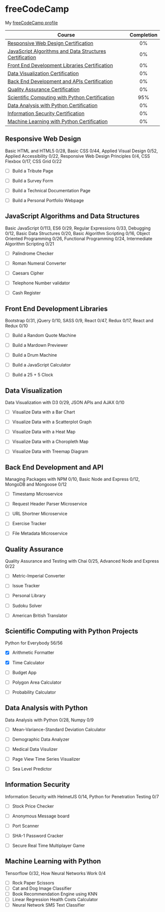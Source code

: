 # freeCodeCamp
My [freeCodeCamp profile](https://www.freecodecamp.org/mrsimonsen)

Course | Completion
------ | :--------:
[Responsive Web Design Certification](#responsive-web-design)| 0%
[JavaScript Algorithms and Data Structures Certification](#javascript-algorithms-and-data-structures) | 0%
[Front End Development Libraries Certification](#front-end-development-libraries) | 0%
[Data Visualization Certification](#data-visualization) | 0%
[Back End Development and APIs Certification](#back-end-development-and-apis) | 0%
[Quality Assurance Certification](#quality-assurance) | 0%
[Scientific Computing with Python Certification](#scientific-computing-with-python) | 95%
[Data Analysis with Python Certification](#data-analysis-with-python) | 0%
[Information Security Certification](#information-security) | 0%
[Machine Learning with Python Certification](#machine-learning-with-python) | 0%


## Responsive Web Design
Basic HTML and HTML5 0/28, Basic CSS 0/44, Applied Visual Design 0/52, Applied Accessibility 0/22, Responsive Web Design Principles 0/4, CSS Flexbox 0/17, CSS Grid 0/22
- [ ] Build a Tribute Page
- [ ] Build a Survey Form
- [ ] Build a Technical Documentation Page
- [ ] Build a Personal Portfolio Webpage


## JavaScript Algorithms and Data Structures
Basic JavaScript 0/113, ES6 0/29, Regular Expressions 0/33, Debugging 0/12, Basic Data Structures 0/20, Basic Algorithm Scripting 0/16, Object Oriented Programming 0/26, Functional Programming 0/24, Intermediate Algorithm Scripting 0/21
- [ ] Palindrome Checker
- [ ] Roman Numeral Converter
- [ ] Caesars Cipher
- [ ] Telephone Number validator
- [ ] Cash Register


## Front End Development Libraries
Bootstrap 0/31, jQuery 0/10, SASS 0/9, React 0/47, Redux 0/17, React and Redux 0/10
- [ ] Build a Random Quote Machine
- [ ] Build a Mardown Previewer
- [ ] Build a Drum Machine
- [ ] Build a JavaScript Calculator
- [ ] Build a 25 + 5 Clock


## Data Visualization
Data Visualization with D3 0/29, JSON APIs and AJAX 0/10
- [ ] Visualize Data with a Bar Chart
- [ ] Visualize Data with a Scatterplot Graph
- [ ] Visualize Data with a Heat Map
- [ ] Visualize Data with a Choropleth Map
- [ ] Visualize Data with Treemap Diagram


## Back End Development and API
Managing Packages with NPM 0/10, Basic Node and Express 0/12, MongoDB and Mongoose 0/12
- [ ] Timestamp Microservice
- [ ] Request Header Parser Microservice
- [ ] URL Shortner Microservice
- [ ] Exercise Tracker
- [ ] File Metadata Microservice


## Quality Assurance
Quality Assurance and Testing with Chai 0/25, Advanced Node and Express 0/22
- [ ] Metric-Imperial Converter
- [ ] Issue Tracker
- [ ] Personal Library
- [ ] Sudoku Solver
- [ ] American British Translator


## Scientific Computing with Python Projects 
Python for Everybody 56/56
- [x] Arithmetic Formatter
- [x] Time Calculator
- [ ] Budget App
- [ ] Polygon Area Calculator
- [ ] Probability Calculator


## Data Analysis with Python
Data Analysis with Python 0/28, Numpy 0/9
- [ ] Mean-Variance-Standard Deviation Calculator
- [ ] Demographic Data Analyzer
- [ ] Medical Data Visulizer
- [ ] Page View Time Series Visualizer
- [ ] Sea Level Predictor


## Information Security
Information Security with HelmetJS 0/14, Python for Penetration Testing 0/7
- [ ] Stock Price Checker
- [ ] Anonymous Message board
- [ ] Port Scanner
- [ ] SHA-1 Password Cracker
- [ ] Secure Real Time Multiplayer Game


## Machine Learning with Python
Tensorflow 0/32, How Neural Networks Work 0/4
- [ ] Rock Paper Scissors
- [ ] Cat and Dog Image Classifier
- [ ] Book Recommendation Engine using KNN
- [ ] Linear Regression Health Costs Calculator
- [ ] Neural Network SMS Text Classifier
